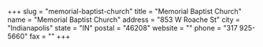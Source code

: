 +++
slug = "memorial-baptist-church"
title = "Memorial Baptist Church"
name = "Memorial Baptist Church"
address = "853 W Roache St"
city = "Indianapolis"
state = "IN"
postal = "46208"
website = ""
phone = "317 925-5660"
fax = ""
+++
